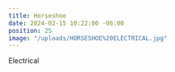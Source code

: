 ```yaml
---
title: Horseshoe
date: 2024-02-15 10:22:00 -06:00
position: 25
image: "/uploads/HORSESHOE%20ELECTRICAL.jpg"
---
```


Electrical